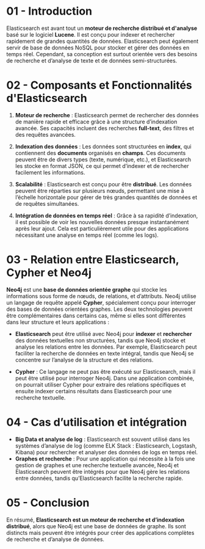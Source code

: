 # 01 - Introduction

Elasticsearch est avant tout un **moteur de recherche distribué et d'analyse** basé sur le logiciel **Lucene**. Il est conçu pour indexer et rechercher rapidement de grandes quantités de données. Elasticsearch peut également servir de base de données NoSQL pour stocker et gérer des données en temps réel. Cependant, sa conception est surtout orientée vers des besoins de recherche et d’analyse de texte et de données semi-structurées.

# 02 - Composants et Fonctionnalités d'Elasticsearch

1. **Moteur de recherche** : Elasticsearch permet de rechercher des données de manière rapide et efficace grâce à une structure d’indexation avancée. Ses capacités incluent des recherches **full-text**, des filtres et des requêtes avancées.

2. **Indexation des données** : Les données sont structurées en **index**, qui contiennent des **documents** organisés en **champs**. Ces documents peuvent être de divers types (texte, numérique, etc.), et Elasticsearch les stocke en format JSON, ce qui permet d’indexer et de rechercher facilement les informations.

3. **Scalabilité** : Elasticsearch est conçu pour être **distribué**. Les données peuvent être réparties sur plusieurs nœuds, permettant une mise à l’échelle horizontale pour gérer de très grandes quantités de données et de requêtes simultanées.

4. **Intégration de données en temps réel** : Grâce à sa rapidité d’indexation, il est possible de voir les nouvelles données presque instantanément après leur ajout. Cela est particulièrement utile pour des applications nécessitant une analyse en temps réel (comme les logs).

# 03 - Relation entre Elasticsearch, Cypher et Neo4j

**Neo4j** est une **base de données orientée graphe** qui stocke les informations sous forme de nœuds, de relations, et d’attributs. Neo4j utilise un langage de requête appelé **Cypher**, spécialement conçu pour interroger des bases de données orientées graphes. Les deux technologies peuvent être complémentaires dans certains cas, même si elles sont différentes dans leur structure et leurs applications :

- **Elasticsearch** peut être utilisé avec Neo4j pour **indexer** et **rechercher** des données textuelles non structurées, tandis que Neo4j stocke et analyse les relations entre les données. Par exemple, Elasticsearch peut faciliter la recherche de données en texte intégral, tandis que Neo4j se concentre sur l’analyse de la structure et des relations.

- **Cypher** : Ce langage ne peut pas être exécuté sur Elasticsearch, mais il peut être utilisé pour interroger Neo4j. Dans une application combinée, on pourrait utiliser Cypher pour extraire des relations spécifiques et ensuite indexer certains résultats dans Elasticsearch pour une recherche textuelle.

# 04 - Cas d’utilisation et intégration

- **Big Data et analyse de log** : Elasticsearch est souvent utilisé dans les systèmes d’analyse de log (comme ELK Stack : Elasticsearch, Logstash, Kibana) pour rechercher et analyser des données de logs en temps réel.
- **Graphes et recherche** : Pour une application qui nécessite à la fois une gestion de graphes et une recherche textuelle avancée, Neo4j et Elasticsearch peuvent être intégrés pour que Neo4j gère les relations entre données, tandis qu’Elasticsearch facilite la recherche rapide.

# 05 - Conclusion

En résumé, **Elasticsearch est un moteur de recherche et d’indexation distribué**, alors que Neo4j est une base de données de graphe. Ils sont distincts mais peuvent être intégrés pour créer des applications complètes de recherche et d’analyse de données.
